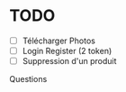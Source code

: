 # TODO

- [ ] Télécharger Photos
- [ ] Login Register (2 token)
- [ ] Suppression d'un produit

Questions
